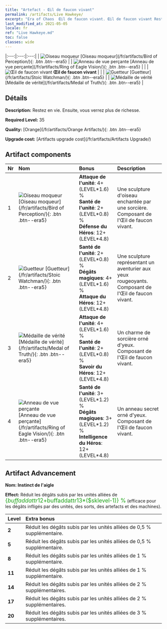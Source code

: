 ```yaml
---
title: "Artefact - Œil de faucon vivant"
permalink: /artifacts/Live Hawkeye/
excerpt: "Era of Chaos  Œil de faucon vivant. Œil de faucon vivant Restez en vie. Ensuite, vous verrez plus de richesse."
last_modified_at: 2021-05-05
locale: fr
ref: "Live Hawkeye.md"
toc: false
classes: wide
---
```


  |:---:|:---:|:---:| 
  | ![Oiseau moqueur](/images/t/artifact_40331.png) [Oiseau moqueur](/fr/artifacts/Bird of Perception/){: .btn .btn--era5} |   | ![Anneau de vue perçante](/images/t/artifact_40334.png) [Anneau de vue perçante](/fr/artifacts/Ring of Eagle Vision/){: .btn .btn--era5} | 
  |   | ![Œil de faucon vivant](/images/t/icon_artifact_33.png) **Œil de faucon vivant** |  | 
  | ![Guetteur](/images/t/artifact_40332.png) [Guetteur](/fr/artifacts/Stoic Watchman/){: .btn .btn--era5} |   | ![Médaille de vérité](/images/t/artifact_40333.png) [Médaille de vérité](/fr/artifacts/Medal of Truth/){: .btn .btn--era5} | 


## Détails

 **Description:** Restez en vie. Ensuite, vous verrez plus de richesse.

 **Required Level:** 35

 **Quality:** [Orange](/fr/artifacts/Orange Artifacts/){: .btn .btn--era5}

 **Upgrade cost:** [Artifacts upgrade cost](/fr/artifacts/Artifacts Upgrade/)



## Artifact components

  | Nr |    Nom    |   Bonus | Description | 
  |:---|:-----------|:--------|:------------| 
  | 1 | ![Oiseau moqueur](/images/t/artifact_40331.png) [Oiseau moqueur](/fr/artifacts/Bird of Perception/){: .btn .btn--era5} | **Attaque de l'unité**: 4+(LEVEL\*1.6) %<br/>**Santé de l'unité**: 2+(LEVEL\*0.8) %<br/>**Défense du Héros**: 12+(LEVEL\*4.8) | Une sculpture d'oiseau enchantée par une sorcière. Composant de l'Œil de faucon vivant. | 
  | 2 | ![Guetteur](/images/t/artifact_40332.png) [Guetteur](/fr/artifacts/Stoic Watchman/){: .btn .btn--era5} | **Santé de l'unité**: 2+(LEVEL\*0.8) %<br/>**Dégâts magiques**: 4+(LEVEL\*1.6) %<br/>**Attaque du Héros**: 12+(LEVEL\*4.8) | Une sculpture représentant un aventurier aux yeux rougeoyants. Composant de l'Œil de faucon vivant. | 
  | 3 | ![Médaille de vérité](/images/t/artifact_40333.png) [Médaille de vérité](/fr/artifacts/Medal of Truth/){: .btn .btn--era5} | **Attaque de l'unité**: 4+(LEVEL\*1.6) %<br/>**Santé de l'unité**: 2+(LEVEL\*0.8) %<br/>**Savoir du Héros**: 12+(LEVEL\*4.8) | Un charme de sorcière orné d'yeux. Composant de l'Œil de faucon vivant. | 
  | 4 | ![Anneau de vue perçante](/images/t/artifact_40334.png) [Anneau de vue perçante](/fr/artifacts/Ring of Eagle Vision/){: .btn .btn--era5} | **Santé de l'unité**: 3+(LEVEL\*1.2) %<br/>**Dégâts magiques**: 3+(LEVEL\*1.2) %<br/>**Intelligence du Héros**: 12+(LEVEL\*4.8) | Un anneau secret orné d'yeux. Composant de l'Œil de faucon vivant. | 


## Artifact Advancement

 **Nom: Instinct de l'aigle**

 **Effect:** Réduit les dégâts subis par les unités alliées de <span style="color: #1ca216;font-size:18px">{$buffaddattr12+$buffaddattr13*($sklevel-1)} %</span> (efficace pour les dégâts infligés par des unités, des sorts, des artefacts et des machines).

  |  Level  |    Extra bonus  | 
  |:--------|:----------------| 
  | **2** | Réduit les dégâts subis par les unités alliées de 0,5 % supplémentaire. | 
  | **5** | Réduit les dégâts subis par les unités alliées de 0,5 % supplémentaire. | 
  | **8** | Réduit les dégâts subis par les unités alliées de 1 % supplémentaire. | 
  | **11** | Réduit les dégâts subis par les unités alliées de 1 % supplémentaire. | 
  | **14** | Réduit les dégâts subis par les unités alliées de 2 % supplémentaires. | 
  | **17** | Réduit les dégâts subis par les unités alliées de 2 % supplémentaires. | 
  | **20** | Réduit les dégâts subis par les unités alliées de 3 % supplémentaires. | 
